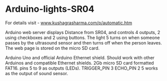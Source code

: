 # Arduino-lights-SR04

For details visit - www.kushagrasharma.com/p/automatic.htm

Arduino web server displays Distance from SR04,
and controls 4 outputs,
2 using checkboxes and 2 using buttons.
The light 5 turns on when someone passes by the
ultrasound sensor and then turns off when the person
leaves.
The web page is stored on the micro SD card.

Arduino Uno and official Arduino Ethernet
shield. Should work with other Arduinos and
compatible Ethernet shields.
2Gb micro SD card formatted FAT16.
pins 5 to 9 as outputs (LEDs).
TRIGGER_PIN  3
ECHO_PIN     2
5 works as the output of sound sensor.



